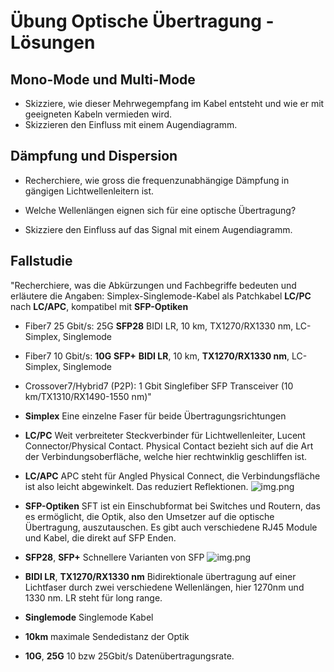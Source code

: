 # Übung Optische Übertragung - Lösungen
## Mono-Mode und Multi-Mode
- Skizziere, wie dieser Mehrwegempfang im Kabel entsteht und wie er mit geeigneten Kabeln vermieden wird.
- Skizzieren den Einfluss mit einem Augendiagramm.

## Dämpfung und Dispersion

- Recherchiere, wie gross die frequenzunabhängige Dämpfung in gängigen Lichtwellenleitern ist.
- Welche Wellenlängen eignen sich für eine optische Übertragung?

- Skizziere den Einfluss auf das Signal mit einem Augendiagramm.

## Fallstudie

"Recherchiere, was die Abkürzungen und Fachbegriffe bedeuten und erläutere die Angaben:
Simplex-Singlemode-Kabel als Patchkabel **LC/PC** nach **LC/APC**, kompatibel mit **SFP-Optiken**

- Fiber7 25 Gbit/s: 25G **SFP28** BIDI LR, 10 km, TX1270/RX1330 nm, LC-Simplex, Singlemode
- Fiber7 10 Gbit/s: **10G** **SFP+** **BIDI LR**, 10 km, **TX1270/RX1330 nm**, LC-Simplex, Singlemode
- Crossover7/Hybrid7 (P2P): 1 Gbit Singlefiber SFP Transceiver (10 km/TX1310/RX1490-1550 nm)"

- **Simplex** Eine einzelne Faser für beide Übertragungsrichtungen
- **LC/PC** Weit verbreiteter Steckverbinder für Lichtwellenleiter, Lucent Connector/Physical Contact. Physical Contact bezieht sich auf die Art der Verbindungsoberfläche, welche hier rechtwinklig geschliffen ist.
- **LC/APC** APC steht für Angled Physical Connect, die Verbindungsfläche ist also leicht abgewinkelt. Das reduziert Reflektionen.
![img.png](LC_Stecker.png)
- **SFP-Optiken** SFT ist ein Einschubformat bei Switches und Routern, das es ermöglicht, die Optik, also den Umsetzer auf die optische Übertragung, auszutauschen. Es gibt auch verschiedene RJ45 Module und Kabel, die direkt auf SFP Enden.
- **SFP28**, **SFP+** Schnellere Varianten von SFP
![img.png](SFP_Modul.png)
- **BIDI LR**, **TX1270/RX1330 nm** Bidirektionale übertragung auf einer Lichtfaser durch zwei verschiedene Wellenlängen, hier 1270nm und 1330 nm. LR steht für long range.
- **Singlemode** Singlemode Kabel
- **10km** maximale Sendedistanz der Optik
- **10G**, **25G** 10 bzw 25Gbit/s Datenübertragungsrate.